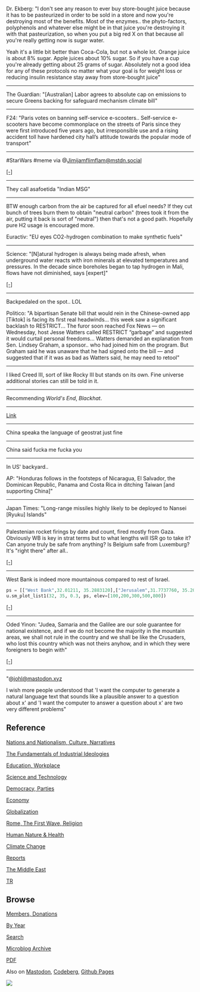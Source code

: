 
Dr. Ekberg: "I don't see any reason to ever buy store-bought juice
because it has to be pasteurized in order to be sold in a store and
now you're destroying most of the benefits.  Most of the enzymes.. the
phyto-factors, polyphenols and whatever else might be in that juice
you're destroying it with that pasteurization, so when you put a big
red X on that because all you're really getting now is sugar water.

Yeah it's a little bit better than Coca-Cola, but not a whole lot.
Orange juice is about 8% sugar.  Apple juices about 10% sugar. So if
you have a cup you're already getting about 25 grams of
sugar. Absolutely not a good idea for any of these protocols no matter
what your goal is for weight loss or reducing insulin resistance stay
away from store-bought juice"

---

The Guardian: "[Australian] Labor agrees to absolute cap on emissions
to secure Greens backing for safeguard mechanism climate bill"

---

F24: "Paris votes on banning self-service e-scooters.. Self-service
e-scooters have become commonplace on the streets of Paris since they
were first introduced five years ago, but irresponsible use and a
rising accident toll have hardened city hall’s attitude towards the
popular mode of transport"

---

\#StarWars #meme via @Jimijamflimflam@mstdn.social

[[-]](https://media.mstdn.social/media_attachments/files/110/126/178/882/910/680/original/3519d0b6720c3b7a.jpeg)

---

They call asafoetida "Indian MSG"

---

BTW enough carbon from the air be captured for all efuel needs? If
they cut bunch of trees burn them to obtain "neutral carbon" (trees
took it from the air, putting it back is sort of "neutral") then
that's not a good path. Hopefully pure H2 usage is encouraged more.

Euractiv: "EU eyes CO2-hydrogen combination to make synthetic fuels"

---

Science: "[N]atural hydrogen is always being made afresh, when
underground water reacts with iron minerals at elevated temperatures
and pressures. In the decade since boreholes began to tap hydrogen in
Mali, flows have not diminished, says [expert]"

[[-]](https://www.science.org/content/article/hidden-hydrogen-earth-may-hold-vast-stores-renewable-carbon-free-fuel)

---

Backpedaled on the spot.. LOL

Politico: "A bipartisan Senate bill that would rein in the
Chinese-owned app [Tiktok] is facing its first real headwinds... this
week saw a significant backlash to RESTRICT... The furor soon reached
Fox News — on Wednesday, host Jesse Watters called RESTRICT “garbage”
and suggested it would curtail personal freedoms... Watters demanded
an explanation from Sen. Lindsey Graham, a sponsor..  who had joined
him on the program. But Graham said he was unaware that he had signed
onto the bill — and suggested that if it was as bad as Watters said,
he may need to retool"

---

I liked Creed III, sort of like Rocky III but stands on its own. Fine
universe additional stories can still be told in it.

---

Recommending *World's End*, *Blackhat*. 

---

[Link](https://drive.google.com/uc?export=view&id=1ltZotkczUbnk-g30q-wBVOtR-gQitNgR)

---

China speaka the language of geostrat just fine

---

China said fucka me fucka you

---

In US' backyard..

AP: "Honduras follows in the footsteps of Nicaragua, El Salvador, the
Dominican Republic, Panama and Costa Rica in ditching Taiwan [and
supporting China]"

---

Japan Times: "Long-range missiles highly likely to be deployed to
Nansei [Ryuku] Islands"

---

Palestenian rocket firings by date and count, fired mostly from
Gaza. Obviously WB is key in strat terms but to what lengths will ISR
go to take it? Can anyone truly be safe from anything? Is Belgium safe
from Luxemburg? It's "right there" after all..

[[-]](https://www.jewishvirtuallibrary.org/palestinian-rocket-and-mortar-attacks-against-israel#2023)

---

West Bank is indeed more mountainous compared to rest of Israel. 

```python
ps = [["West Bank",32.01211, 35.2883120],["Jerusalem",31.7737760, 35.206223]]
u.sm_plot_list1(32, 35, 0.3, ps, elev=[100,200,300,500,800])
```

[[-]](mbl/2023/isr1.jpg)

---

Oded Yinon: "Judea, Samaria and the Galilee are our sole guarantee for
national existence, and if we do not become the majority in the
mountain areas, we shall not rule in the country and we shall be like
the Crusaders, who lost this country which was not theirs anyhow, and
in which they were foreigners to begin with"

[[-]](2023/04/strategy-for-israel-yinon.html)

---

"@johl@mastodon.xyz

I wish more people understood that 'I want the computer to generate a
natural language text that sounds like a plausible answer to a
question about x' and 'I want the computer to answer a question about
x' are two very different problems"

## Reference

[Nations and Nationalism, Culture, Narratives](0119/2013/02/nations-and-nationalism.html)

[The Fundamentals of Industrial Ideologies](0119/2011/04/fundamentals-of-industrial-ideologies.html)

[Education, Workplace](0119/2017/09/education-workplace.html)

[Science and Technology](0119/2018/09/science-technology.html)

[Democracy, Parties](0119/2016/11/democracy.html)

[Economy](2021/01/economy.html)

[Globalization](0119/2018/09/globalization.html)

[Rome, The First Wave, Religion](0119/2017/12/rome.html)

[Human Nature & Health](2020/07/human-nature.html)

[Climate Change](2022/01/climate.html)

[Reports](2021/01/reports.html)

[The Middle East](0119/2019/07/middleeast.html)

[TR](../tr/index.html)

## Browse

[Members, Donations](2022/08/members.html)

[By Year](years.html)

[Search](search.html)

[Microblog Archive](mbl/index.html)

[PDF](https://drive.google.com/uc?export=view&id=1FSi-1MnqXVq_PVTEXzzflwN8-7h92N_R)

Also on 
[Mastodon](https://masto.ai/@muratk3n),
[Codeberg](https://muratk5n.codeberg.page/en/),
[Github Pages](https://muratk5n.github.io/thirdwave/en/)

<img src='https://drive.google.com/uc?export=view&id=1zsIeciFSvlr-sWB84Tc0mfZ_NYqn9VQx'/> 

